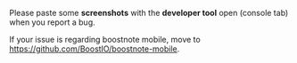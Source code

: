 Please paste some **screenshots** with the **developer tool** open (console tab) when you report a bug.

If your issue is regarding boostnote mobile, move to https://github.com/BoostIO/boostnote-mobile.

